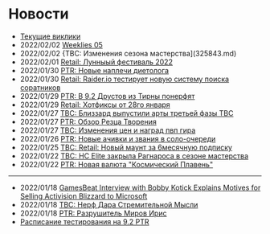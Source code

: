 # Новости

- [Текущие виклики](Weekly-Template.md)
- 2022/02/02 [Weeklies 05](Weekly-05.md)
- 2022/02/02 {TBC: Изменения сезона мастерства](325843.md)
- 2022/02/01 [Retail: Лунныый фестиваль 2022](325815.md)
- 2022/01/30 [PTR: Новые наплечи диетолога](325725.md)
- 2022/01/30 [Retail: Raider.io тестирует новую систему поиска соратников](325797.md)
- 2022/01/29 [PTR: В 9.2 Друстов из Тирны понерфят](325800.md)
- 2022/01/29 [Retail: Хотфиксы от 28го января](325802.md)
- 2022/01/27 [TBC: Близзард выпустили арты третьей фазы TBC](325786.md)
- 2022/01/27 [PTR: Обзор Резца Творения](../Guides/325762.md)
- 2022/01/27 [TBC: Изменения цен и наград пвп гира](325761.md)
- 2022/01/26 [PTR: Новые ачивки и звания в соло-очереди](325751.md)
- 2022/01/25 [TBC: Retail: Новый маунт за 6месячную подписку](325729.md)
- 2022/01/22 [TBC: HC Elite закрыла Рагнароса в сезоне мастерства](325709.md)
- 2022/01/22 [PTR: Новая валюта "Космический Плавень"](325707.md)

---
- 2022/01/18 [GamesBeat Interview with Bobby Kotick Explains Motives for Selling Activision Blizzard to Microsoft](325656.md)
- 2022/01/18 [TBC: Нерф Дара Стремительной Мысли](325638.md)  
- 2022/01/18 [PTR: Разрушитель Миров Ирис](325607.md)  
- [Расписание тестирования на 9.2 PTR](PTR-9.2-Testing-Schedule.md)